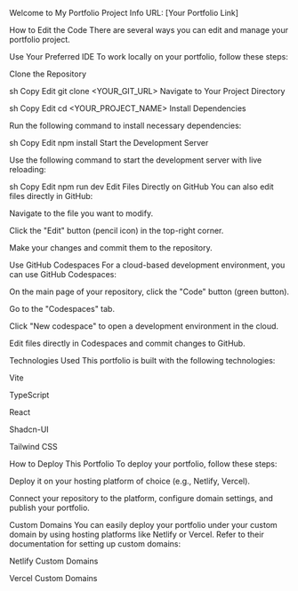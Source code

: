 Welcome to My Portfolio
Project Info
URL: [Your Portfolio Link]

How to Edit the Code
There are several ways you can edit and manage your portfolio project.

Use Your Preferred IDE
To work locally on your portfolio, follow these steps:

Clone the Repository

sh
Copy
Edit
git clone <YOUR_GIT_URL>
Navigate to Your Project Directory

sh
Copy
Edit
cd <YOUR_PROJECT_NAME>
Install Dependencies

Run the following command to install necessary dependencies:

sh
Copy
Edit
npm install
Start the Development Server

Use the following command to start the development server with live reloading:

sh
Copy
Edit
npm run dev
Edit Files Directly on GitHub
You can also edit files directly in GitHub:

Navigate to the file you want to modify.

Click the "Edit" button (pencil icon) in the top-right corner.

Make your changes and commit them to the repository.

Use GitHub Codespaces
For a cloud-based development environment, you can use GitHub Codespaces:

On the main page of your repository, click the "Code" button (green button).

Go to the "Codespaces" tab.

Click "New codespace" to open a development environment in the cloud.

Edit files directly in Codespaces and commit changes to GitHub.

Technologies Used
This portfolio is built with the following technologies:

Vite

TypeScript

React

Shadcn-UI

Tailwind CSS

How to Deploy This Portfolio
To deploy your portfolio, follow these steps:

Deploy it on your hosting platform of choice (e.g., Netlify, Vercel).

Connect your repository to the platform, configure domain settings, and publish your portfolio.

Custom Domains
You can easily deploy your portfolio under your custom domain by using hosting platforms like Netlify or Vercel. Refer to their documentation for setting up custom domains:

Netlify Custom Domains

Vercel Custom Domains

